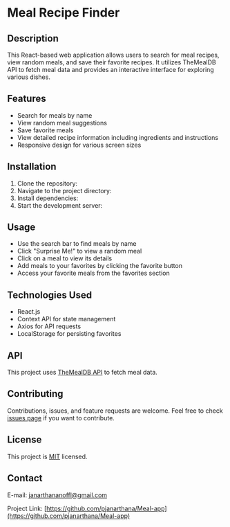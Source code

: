 # Meal Recipe Finder

## Description
This React-based web application allows users to search for meal recipes, view random meals, and save their favorite recipes. It utilizes TheMealDB API to fetch meal data and provides an interactive interface for exploring various dishes.

## Features
- Search for meals by name
- View random meal suggestions
- Save favorite meals
- View detailed recipe information including ingredients and instructions
- Responsive design for various screen sizes

## Installation
1. Clone the repository:
2. Navigate to the project directory:
3. Install dependencies:
4. Start the development server:

## Usage
- Use the search bar to find meals by name
- Click "Surprise Me!" to view a random meal
- Click on a meal to view its details
- Add meals to your favorites by clicking the favorite button
- Access your favorite meals from the favorites section

## Technologies Used
- React.js
- Context API for state management
- Axios for API requests
- LocalStorage for persisting favorites

## API
This project uses [TheMealDB API](https://www.themealdb.com/api.php) to fetch meal data.

## Contributing
Contributions, issues, and feature requests are welcome. Feel free to check [issues page](https://github.com/pjanarthana/Meal-app) if you want to contribute.

## License
This project is [MIT](https://choosealicense.com/licenses/mit/) licensed.

## Contact
E-mail: janarthananoffl@gmail.com

Project Link: [https://github.com/pjanarthana/Meal-app](https://github.com/pjanarthana/Meal-app)